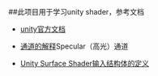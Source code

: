 ##此项目用于学习unity shader，参考文档
 * [unity官方文档](https://docs.unity3d.com/Manual/SL-SurfaceShaderExamples.html)

 * [通道的解释](https://blog.csdn.net/v_xchen_v/article/details/79039101)Specular（高光）通道

 * [Unity Surface Shader输入结构体的定义](https://blog.csdn.net/fly_net_cn/article/details/48291069)
